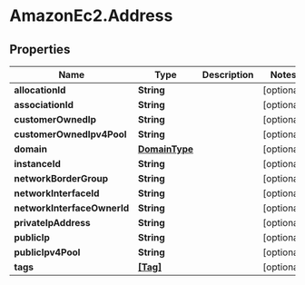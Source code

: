 # AmazonEc2.Address

## Properties

Name | Type | Description | Notes
------------ | ------------- | ------------- | -------------
**allocationId** | **String** |  | [optional] 
**associationId** | **String** |  | [optional] 
**customerOwnedIp** | **String** |  | [optional] 
**customerOwnedIpv4Pool** | **String** |  | [optional] 
**domain** | [**DomainType**](DomainType.md) |  | [optional] 
**instanceId** | **String** |  | [optional] 
**networkBorderGroup** | **String** |  | [optional] 
**networkInterfaceId** | **String** |  | [optional] 
**networkInterfaceOwnerId** | **String** |  | [optional] 
**privateIpAddress** | **String** |  | [optional] 
**publicIp** | **String** |  | [optional] 
**publicIpv4Pool** | **String** |  | [optional] 
**tags** | [**[Tag]**](Tag.md) |  | [optional] 


